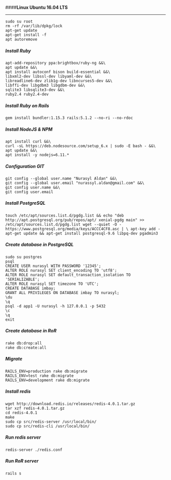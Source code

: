 ####**Linux Ubuntu 16.04 LTS**

---
```
sudo su root
rm -rf /var/lib/dpkg/lock
apt-get update
apt-get install -f
apt autoremove
```
##### Install Ruby
```
apt-add-repository ppa:brightbox/ruby-ng &&\
apt update &&\
apt install autoconf bison build-essential &&\
libxml2-dev libssl-dev libyaml-dev &&\
libreadline6-dev zlib1g-dev libncurses5-dev &&\
libffi-dev libgdbm3 libgdbm-dev &&\
sqlite3 libsqlite3-dev &&\
ruby2.4 ruby2.4-dev
```
##### Install Ruby on Rails
```
gem install bundler:1.15.3 rails:5.1.2 --no-ri --no-rdoc
```
##### Install NodeJS & NPM
```
apt install curl &&\
curl -sL https://deb.nodesource.com/setup_6.x | sudo -E bash - &&\
apt update &&\
apt install -y nodejs=6.11.*
```
##### Configuration GIT
```
git config --global user.name "Nurasyl Aldan" &&\
git config --global user.email "nurassyl.aldan@gmail.com" &&\
git config user.name &&\
git config user.email
```
##### Install PostgreSQL
```
touch /etc/apt/sources.list.d/pgdg.list && echo "deb http://apt.postgresql.org/pub/repos/apt/ xenial-pgdg main" >> /etc/apt/sources.list.d/pgdg.list wget --quiet -O - https://www.postgresql.org/media/keys/ACCC4CF8.asc | \ apt-key add - apt-get update && apt-get install postgresql-9.6 libpq-dev pgadmin3
```
##### Create database in PostgreSQL
```
sudo su postgres
psql
CREATE USER nurasyl WITH PASSWORD '12345';
ALTER ROLE nurasyl SET client_encoding TO 'utf8';
ALTER ROLE nurasyl SET default_transaction_isolation TO 'SERIALIZABLE';
ALTER ROLE nurasyl SET timezone TO 'UTC';
CREATE DATABASE imbay;
GRANT ALL PRIVILEGES ON DATABASE imbay TO nurasyl;
\du
\q
psql -d app1 -U nurasyl -h 127.0.0.1 -p 5432
\c
\q
exit
```
##### Create database in RoR
```
rake db:drop:all
rake db:create:all
```
##### Migrate
```
RAILS_ENV=production rake db:migrate
RAILS_ENV=test rake db:migrate
RAILS_ENV=development rake db:migrate
```
##### Install redis
```
wget http://download.redis.io/releases/redis-4.0.1.tar.gz
tar xzf redis-4.0.1.tar.gz
cd redis-4.0.1
make
sudo cp src/redis-server /usr/local/bin/
sudo cp src/redis-cli /usr/local/bin/
```
##### Run redis server
```
redis-server ./redis.conf
```
##### Run RoR server
```
rails s
```
